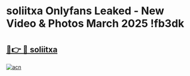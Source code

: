 # soliitxa Onlyfans Leaked - New Video & Photos March 2025 !fb3dk

# <h2><a href="https://kxlwq3.iuczelnia.edu.pl?title=soliitxa&ref=fb3dk">🔗👉 🔴 soliitxa</a></h2>

[![acn](https://github.com/user-attachments/assets/0f9c940e-d8b0-45ae-aac7-cd30a18b3e1c)](https://kxlwq3.iuczelnia.edu.pl?title=soliitxa&ref=fb3dk)

